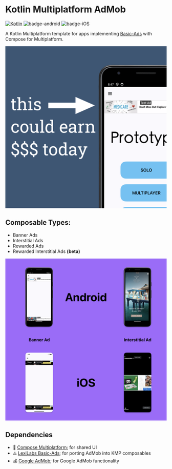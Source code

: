 # Kotlin Multiplatform AdMob

[![Kotlin](https://img.shields.io/badge/Kotlin-2.0.21-7f52ff.svg?style=flat&logo=kotlin)](https://kotlinlang.org)
![badge-android](http://img.shields.io/badge/platform-android-6EDB8D.svg?style=flat)
![badge-iOS](http://img.shields.io/badge/platform-iOS-6ED88D.svg?style=flat)

A Kotlin Multiplatform template for apps implementing [Basic-Ads](https://github.com/LexiLabs-App/basic) with Compose for Multiplatform.

<img src="./ad.png" width="720">

## Composable Types:
* Banner Ads
* Interstitial Ads
* Rewarded Ads
* Rewarded Interstitial Ads __(beta)__

<img src="screenshots.png" width="720">

## Dependencies
- 🧩 [Compose Multiplatform](https://github.com/JetBrains/compose-multiplatform); for shared UI
- ♨️ [LexiLabs Basic-Ads](https://basic.lexilabs.app); for porting AdMob into KMP composables
- 💰 [Google AdMob](https://admob.google.com); for Google AdMob functionality
